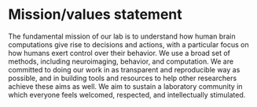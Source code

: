 # Mission/values statement

The fundamental mission of our lab is to understand how human brain
computations give rise to decisions and actions, with a particular focus
on how humans exert control over their behavior. We use a broad set of methods,
including neuroimaging, behavior, and computation. We are committed to
doing our work in as transparent and reproducible way as possible, and
in building tools and resources to help other researchers achieve these
aims as well. We aim to
sustain a laboratory community in which everyone feels welcomed,
respected, and intellectually stimulated. 
